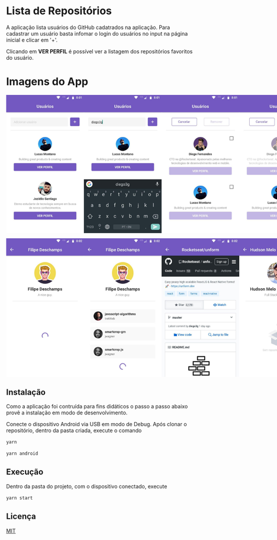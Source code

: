 # Lista de Repositórios

A aplicação lista usuários do GitHub cadatrados na aplicação. Para cadastrar um usuário basta infomar o login do usuários no input na página inicial e clicar em '+'.

Clicando em <strong>VER PERFIL</strong> é possível ver a listagem dos repositórios favoritos do usuário.

# Imagens do App
<p style="display: flex; justify-content: space-evenly">
  <img src=".github/user-list.jpg" width="210px"} />
  <img src=".github/add-user.jpg" width="210px"} />
  <img src=".github/mark-user-to-remove.jpg" width="210px"} />
  <img src=".github/remove-user.jpg" width="210px"} />
</p>
<p style="display: flex; justify-content: space-evenly">
  <img src=".github/loading-starred-list.jpg" width="210px"} />
  <img src=".github/view-starred-list.jpg" width="210px"} />
  <img src=".github/open-repository.jpg" width="210px"} />
  <img src=".github/without-starred-list.jpg" width="210px"} />
</p>

## Instalação

Como a aplicação foi contruída para fins didáticos o passo a passo abaixo provê a instalação em modo de desenvolvimento.

Conecte o dispositivo Android via USB em modo de Debug. Após clonar o repositório, dentro da pasta criada, execute o comando

```bash
yarn
```
```bash
yarn android
```

## Execução

Dentro da pasta do projeto, com o dispositivo conectado, execute

```bash
yarn start
```

## Licença
[MIT](https://choosealicense.com/licenses/mit/)
